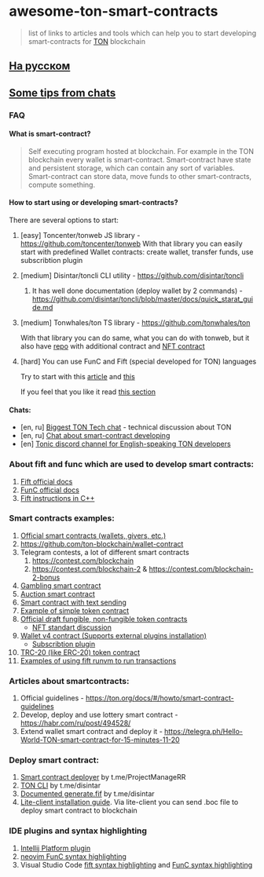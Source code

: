 
# awesome-ton-smart-contracts

> list of links to articles and tools which can help you to start developing smart-contracts for [TON](https://ton.org) blockchain

## [На русском](ru)

## [Some tips from chats](tips.md)

### FAQ

#### What is smart-contract?
> Self executing program hosted at blockchain. For example in the TON blockchain every wallet is smart-contract.
> Smart-contract have state and persistent storage, which can contain any sort of variables.
> Smart-contract can store data, move funds to other smart-contracts, compute something.

#### How to start using or developing smart-contracts?
There are several options to start:

1. [easy] Toncenter/tonweb JS library - https://github.com/toncenter/tonweb
    With that library you can easily start with predefined Wallet contracts: create wallet, transfer funds, use subscribtion plugin
2. [medium] Disintar/toncli CLI utility - https://github.com/disintar/toncli
   1. It has well done documentation (deploy wallet by 2 commands) - https://github.com/disintar/toncli/blob/master/docs/quick_starat_guide.md
3. [medium] Tonwhales/ton TS library - https://github.com/tonwhales/ton
    
    With that library you can do same, what you can do with tonweb, 
    but it also have [repo](https://github.com/tonwhales/ton-contracts) with additional contract
    and [NFT contract](https://github.com/tonwhales/ton-nft)
4. [hard] You can use FunC and Fift (special developed for TON) languages

    Try to start with this [article](https://habr.com/ru/post/494528/) and [this](https://telegra.ph/Hello-World-TON-smart-contract-for-15-minutes-11-20)
    
    If you feel that you like it read [this section](README.md#about-fift-and-func-which-are-used-to-develop-smart-contracts)

#### Chats:
* [en, ru] [Biggest TON Tech chat](https://t.me/tondev) - technical discussion about TON
* [en, ru] [Chat about smart-contract developing](https://t.me/tonsc_chat)
* [en] [Tonic discord channel for English-speaking TON developers](https://discord.gg/tWxm8nrKt8)

### About fift and func which are used to develop smart contracts:
1. [Fift official docs](https://newton-blockchain.github.io/docs/fiftbase.pdf)
2. [FunC official docs](https://ton.org/docs/#/func)
3. [Fift instructions in C++](https://github.com/newton-blockchain/ton/blob/9875f02ef4ceba5b065d5e63c920f91aec73224e/crypto/fift/words.cpp#L2723-L3110)

### Smart contracts examples:
1. [Official smart contracts (wallets, givers, etc.)](https://github.com/newton-blockchain/ton/tree/master/crypto/smartcont)
2. https://github.com/ton-blockchain/wallet-contract
3. Telegram contests, a lot of different smart contracts
    1. https://contest.com/blockchain
    2. https://contest.com/blockchain-2 & https://contest.com/blockchain-2-bonus
4. [Gambling smart contract](https://github.com/deNULL/ton-gamble)
5. [Auction smart contract](https://github.com/deNULL/ton-auction)
6. [Smart contract with text sending](https://github.com/akifoq/ton-samples/blob/master/text/main.fc)
7. [Example of simple token contract](https://github.com/akifoq/TonToken)
8. [Official draft fungible, non-fungible token contracts](https://github.com/ton-blockchain/token-contract)
    * [NFT standart discussion](https://github.com/ton-blockchain/TIPs/issues/62)
9. [Wallet v4 contract (Supports external plugins installation)](https://github.com/ton-blockchain/wallet-contract)
    * [Subscribtion plugin](https://github.com/ton-blockchain/wallet-contract/blob/main/func/simple-subscription-plugin.fc)
10. [TRC-20 (like ERC-20) token contract](https://github.com/cod1ng-studio/TRC20)
11. [Examples of using fift runvm to run transactions](https://github.com/disintar/toncli/tree/master/src/toncli/projects/external_code)

### Articles about smartcontracts:
1. Official guidelines - https://ton.org/docs/#/howto/smart-contract-guidelines
2. Develop, deploy and use lottery smart contract - https://habr.com/ru/post/494528/
3. Extend wallet smart contract and deploy it - https://telegra.ph/Hello-World-TON-smart-contract-for-15-minutes-11-20

### Deploy smart contract:
1. [Smart contract deployer](https://deployer.tonsc.org/) by t.me/ProjectManageRR
2. [TON CLI](https://github.com/disintar/toncli) by t.me/disintar
3. [Documented generate.fif](https://gist.github.com/tvorogme/fdb174ac0740b6a52d1dbdf85f4ddc63) by t.me/disintar
4. [Lite-client installation guide](https://ton.org/docs/#/howto/getting-started). Via lite-client you can send .boc file to deploy smart contract to blockchain

### IDE plugins and syntax highlighting
1. [Intellij Platform plugin](https://github.com/andreypfau/intellij-ton)
2. [neovim FunC syntax highlighting](https://github.com/PythoNyashka/neovim-ton-dev)
3. Visual Studio Code [fift syntax highlighting](https://marketplace.visualstudio.com/items?itemName=dotcypress.language-fift)
    and [FunC syntax highlighting](https://marketplace.visualstudio.com/items?itemName=raiym.FunC)

